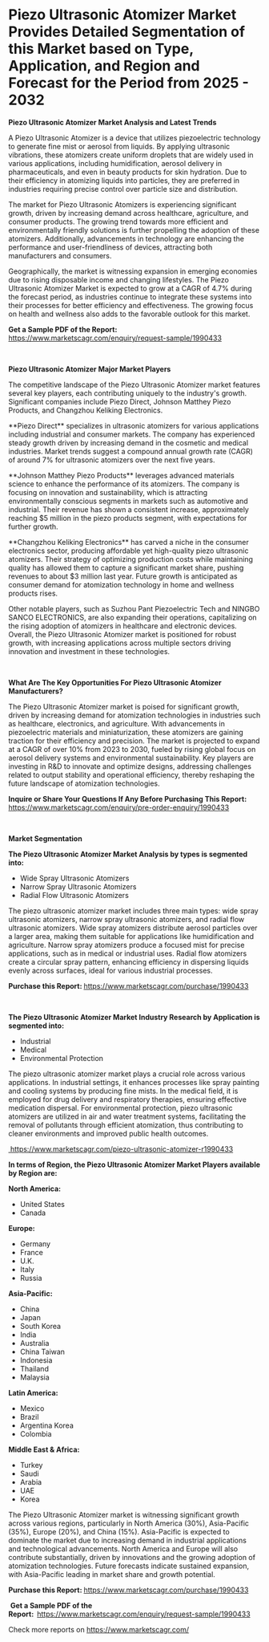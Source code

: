 <p><h1>Piezo Ultrasonic Atomizer Market Provides Detailed Segmentation of this Market based on Type, Application, and Region and Forecast for the Period from 2025 - 2032</h1></p><p><strong>Piezo Ultrasonic Atomizer Market Analysis and Latest Trends</strong></p>
<p><p>A Piezo Ultrasonic Atomizer is a device that utilizes piezoelectric technology to generate fine mist or aerosol from liquids. By applying ultrasonic vibrations, these atomizers create uniform droplets that are widely used in various applications, including humidification, aerosol delivery in pharmaceuticals, and even in beauty products for skin hydration. Due to their efficiency in atomizing liquids into particles, they are preferred in industries requiring precise control over particle size and distribution.</p><p>The market for Piezo Ultrasonic Atomizers is experiencing significant growth, driven by increasing demand across healthcare, agriculture, and consumer products. The growing trend towards more efficient and environmentally friendly solutions is further propelling the adoption of these atomizers. Additionally, advancements in technology are enhancing the performance and user-friendliness of devices, attracting both manufacturers and consumers.</p><p>Geographically, the market is witnessing expansion in emerging economies due to rising disposable income and changing lifestyles. The Piezo Ultrasonic Atomizer Market is expected to grow at a CAGR of 4.7% during the forecast period, as industries continue to integrate these systems into their processes for better efficiency and effectiveness. The growing focus on health and wellness also adds to the favorable outlook for this market.</p></p>
<p><strong>Get a Sample PDF of the Report:&nbsp;</strong> <a href="https://www.marketscagr.com/enquiry/request-sample/1990433?utm_campaign=2520&utm_medium=2&utm_source=Github&utm_content=ia&utm_term=02032025&utm_id=piezo-ultrasonic-atomizer">https://www.marketscagr.com/enquiry/request-sample/1990433</a></p>
<p>&nbsp;</p>
<p><strong>Piezo Ultrasonic Atomizer Major Market Players</strong></p>
<p><p>The competitive landscape of the Piezo Ultrasonic Atomizer market features several key players, each contributing uniquely to the industry's growth. Significant companies include Piezo Direct, Johnson Matthey Piezo Products, and Changzhou Keliking Electronics.</p><p>**Piezo Direct** specializes in ultrasonic atomizers for various applications including industrial and consumer markets. The company has experienced steady growth driven by increasing demand in the cosmetic and medical industries. Market trends suggest a compound annual growth rate (CAGR) of around 7% for ultrasonic atomizers over the next five years.</p><p>**Johnson Matthey Piezo Products** leverages advanced materials science to enhance the performance of its atomizers. The company is focusing on innovation and sustainability, which is attracting environmentally conscious segments in markets such as automotive and industrial. Their revenue has shown a consistent increase, approximately reaching $5 million in the piezo products segment, with expectations for further growth.</p><p>**Changzhou Keliking Electronics** has carved a niche in the consumer electronics sector, producing affordable yet high-quality piezo ultrasonic atomizers. Their strategy of optimizing production costs while maintaining quality has allowed them to capture a significant market share, pushing revenues to about $3 million last year. Future growth is anticipated as consumer demand for atomization technology in home and wellness products rises.</p><p>Other notable players, such as Suzhou Pant Piezoelectric Tech and NINGBO SANCO ELECTRONICS, are also expanding their operations, capitalizing on the rising adoption of atomizers in healthcare and electronic devices. Overall, the Piezo Ultrasonic Atomizer market is positioned for robust growth, with increasing applications across multiple sectors driving innovation and investment in these technologies.</p></p>
<p>&nbsp;</p>
<p><strong>What Are The Key Opportunities For Piezo Ultrasonic Atomizer Manufacturers?</strong></p>
<p><p>The Piezo Ultrasonic Atomizer market is poised for significant growth, driven by increasing demand for atomization technologies in industries such as healthcare, electronics, and agriculture. With advancements in piezoelectric materials and miniaturization, these atomizers are gaining traction for their efficiency and precision. The market is projected to expand at a CAGR of over 10% from 2023 to 2030, fueled by rising global focus on aerosol delivery systems and environmental sustainability. Key players are investing in R&D to innovate and optimize designs, addressing challenges related to output stability and operational efficiency, thereby reshaping the future landscape of atomization technologies.</p></p>
<p><strong>Inquire or Share Your Questions If Any Before Purchasing This Report:</strong> <a href="https://www.marketscagr.com/enquiry/pre-order-enquiry/1990433?utm_campaign=2520&utm_medium=2&utm_source=Github&utm_content=ia&utm_term=02032025&utm_id=piezo-ultrasonic-atomizer">https://www.marketscagr.com/enquiry/pre-order-enquiry/1990433</a></p>
<p>&nbsp;</p>
<p><strong>Market Segmentation</strong></p>
<p><strong>The Piezo Ultrasonic Atomizer Market Analysis by types is segmented into:</strong></p>
<p><ul><li>Wide Spray Ultrasonic Atomizers</li><li>Narrow Spray Ultrasonic Atomizers</li><li>Radial Flow Ultrasonic Atomizers</li></ul></p>
<p><p>The piezo ultrasonic atomizer market includes three main types: wide spray ultrasonic atomizers, narrow spray ultrasonic atomizers, and radial flow ultrasonic atomizers. Wide spray atomizers distribute aerosol particles over a larger area, making them suitable for applications like humidification and agriculture. Narrow spray atomizers produce a focused mist for precise applications, such as in medical or industrial uses. Radial flow atomizers create a circular spray pattern, enhancing efficiency in dispersing liquids evenly across surfaces, ideal for various industrial processes.</p></p>
<p><strong>Purchase this Report:&nbsp;</strong><a href="https://www.marketscagr.com/purchase/1990433?utm_campaign=2520&utm_medium=2&utm_source=Github&utm_content=ia&utm_term=02032025&utm_id=piezo-ultrasonic-atomizer">https://www.marketscagr.com/purchase/1990433</a></p>
<p>&nbsp;</p>
<p><strong>The Piezo Ultrasonic Atomizer Market Industry Research by Application is segmented into:</strong></p>
<p><ul><li>Industrial</li><li>Medical</li><li>Environmental Protection</li></ul></p>
<p><p>The piezo ultrasonic atomizer market plays a crucial role across various applications. In industrial settings, it enhances processes like spray painting and cooling systems by producing fine mists. In the medical field, it is employed for drug delivery and respiratory therapies, ensuring effective medication dispersal. For environmental protection, piezo ultrasonic atomizers are utilized in air and water treatment systems, facilitating the removal of pollutants through efficient atomization, thus contributing to cleaner environments and improved public health outcomes.</p></p>
<p><a href="https://www.marketscagr.com/piezo-ultrasonic-atomizer-r1990433?utm_campaign=2520&utm_medium=2&utm_source=Github&utm_content=ia&utm_term=02032025&utm_id=piezo-ultrasonic-atomizer">&nbsp;https://www.marketscagr.com/piezo-ultrasonic-atomizer-r1990433</a></p>
<p><strong>In terms of Region, the Piezo Ultrasonic Atomizer Market Players available by Region are:</strong></p>
<p>
    <p> <strong> North America: </strong>
        <ul>
            <li>United States</li>
            <li>Canada</li>
        </ul>
        </p> 
    <p> <strong> Europe: </strong>
        <ul>
            <li>Germany</li>
            <li>France</li>
            <li>U.K.</li>
            <li>Italy</li>
            <li>Russia</li>
        </ul>
        </p> 
    <p> <strong> Asia-Pacific: </strong>
        <ul>
            <li>China</li>
            <li>Japan</li>
            <li>South Korea</li>
            <li>India</li>
            <li>Australia</li>
            <li>China Taiwan</li>
            <li>Indonesia</li>
            <li>Thailand</li>
            <li>Malaysia</li>
        </ul>
        </p> 
    <p> <strong> Latin America: </strong>
        <ul>
            <li>Mexico</li>
            <li>Brazil</li>
            <li>Argentina Korea</li>
            <li>Colombia</li>
        </ul>
        </p> 
    <p> <strong> Middle East & Africa: </strong>
        <ul>
            <li>Turkey</li>
            <li>Saudi</li>
            <li>Arabia</li>
            <li>UAE</li>
            <li>Korea</li>
        </ul>
    </p>
    </p>
<p><p>The Piezo Ultrasonic Atomizer market is witnessing significant growth across various regions, particularly in North America (30%), Asia-Pacific (35%), Europe (20%), and China (15%). Asia-Pacific is expected to dominate the market due to increasing demand in industrial applications and technological advancements. North America and Europe will also contribute substantially, driven by innovations and the growing adoption of atomization technologies. Future forecasts indicate sustained expansion, with Asia-Pacific leading in market share and growth potential.</p></p>
<p><strong>Purchase this Report: </strong><a href="https://www.marketscagr.com/purchase/1990433?utm_campaign=2520&utm_medium=2&utm_source=Github&utm_content=ia&utm_term=02032025&utm_id=piezo-ultrasonic-atomizer">https://www.marketscagr.com/purchase/1990433</a></p>
<p>&nbsp;<strong>Get a Sample PDF of the Report:&nbsp;&nbsp;</strong><a href="https://www.marketscagr.com/enquiry/request-sample/1990433?utm_campaign=2520&utm_medium=2&utm_source=Github&utm_content=ia&utm_term=02032025&utm_id=piezo-ultrasonic-atomizer">https://www.marketscagr.com/enquiry/request-sample/1990433</a></p>
<p><strong></strong></p>
<p>Check more reports on <a href="https://www.marketscagr.com/?utm_campaign=2520&utm_medium=2&utm_source=Github&utm_content=ia&utm_term=02032025&utm_id=piezo-ultrasonic-atomizer">https://www.marketscagr.com/</a></p>